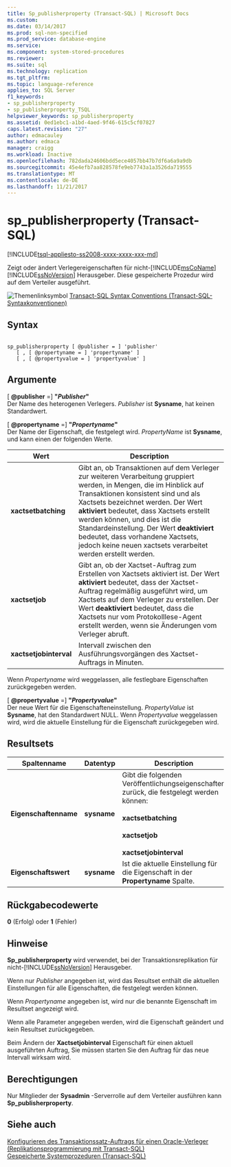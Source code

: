 ```yaml
---
title: Sp_publisherproperty (Transact-SQL) | Microsoft Docs
ms.custom: 
ms.date: 03/14/2017
ms.prod: sql-non-specified
ms.prod_service: database-engine
ms.service: 
ms.component: system-stored-procedures
ms.reviewer: 
ms.suite: sql
ms.technology: replication
ms.tgt_pltfrm: 
ms.topic: language-reference
applies_to: SQL Server
f1_keywords:
- sp_publisherproperty
- sp_publisherproperty_TSQL
helpviewer_keywords: sp_publisherproperty
ms.assetid: 0ed1ebc1-a1bd-4aed-9f46-615c5cf07827
caps.latest.revision: "27"
author: edmacauley
ms.author: edmaca
manager: craigg
ms.workload: Inactive
ms.openlocfilehash: 782dada24606bdd5ece4057bb47b7df6a6a9a9db
ms.sourcegitcommit: 45e4efb7aa828578fe9eb7743a1a3526da719555
ms.translationtype: MT
ms.contentlocale: de-DE
ms.lasthandoff: 11/21/2017
---
```

# <a name="sppublisherproperty-transact-sql"></a>sp_publisherproperty (Transact-SQL)
[!INCLUDE[tsql-appliesto-ss2008-xxxx-xxxx-xxx-md](../../includes/tsql-appliesto-ss2008-xxxx-xxxx-xxx-md.md)]

  Zeigt oder ändert Verlegereigenschaften für nicht-[!INCLUDE[msCoName](../../includes/msconame-md.md)] [!INCLUDE[ssNoVersion](../../includes/ssnoversion-md.md)] Herausgeber. Diese gespeicherte Prozedur wird auf dem Verteiler ausgeführt.  
  
 ![Themenlinksymbol](../../database-engine/configure-windows/media/topic-link.gif "Topic link icon") [Transact-SQL Syntax Conventions (Transact-SQL-Syntaxkonventionen)](../../t-sql/language-elements/transact-sql-syntax-conventions-transact-sql.md)  
  
## <a name="syntax"></a>Syntax  
  
```  
  
sp_publisherproperty [ @publisher = ] 'publisher'   
   [ , [ @propertyname = ] 'propertyname' ]   
   [ , [ @propertyvalue = ] 'propertyvalue' ]  
```  
  
## <a name="arguments"></a>Argumente  
 [ **@publisher**  =] **"***Publisher***"**  
 Der Name des heterogenen Verlegers. *Publisher* ist **Sysname**, hat keinen Standardwert.  
  
 [ **@propertyname**  =] **"***Propertyname***"**  
 Der Name der Eigenschaft, die festgelegt wird. *PropertyName* ist **Sysname**, und kann einen der folgenden Werte.  
  
|Wert|Description|  
|-----------|-----------------|  
|**xactsetbatching**|Gibt an, ob Transaktionen auf dem Verleger zur weiteren Verarbeitung gruppiert werden, in Mengen, die im Hinblick auf Transaktionen konsistent sind und als Xactsets bezeichnet werden. Der Wert **aktiviert** bedeutet, dass Xactsets erstellt werden können, und dies ist die Standardeinstellung. Der Wert **deaktiviert** bedeutet, dass vorhandene Xactsets, jedoch keine neuen xactsets verarbeitet werden erstellt werden.|  
|**xactsetjob**|Gibt an, ob der Xactset-Auftrag zum Erstellen von Xactsets aktiviert ist. Der Wert **aktiviert** bedeutet, dass der Xactset-Auftrag regelmäßig ausgeführt wird, um Xactsets auf dem Verleger zu erstellen. Der Wert **deaktiviert** bedeutet, dass die Xactsets nur vom Protokolllese-Agent erstellt werden, wenn sie Änderungen vom Verleger abruft.|  
|**xactsetjobinterval**|Intervall zwischen den Ausführungsvorgängen des Xactset-Auftrags in Minuten.|  
  
 Wenn *Propertyname* wird weggelassen, alle festlegbare Eigenschaften zurückgegeben werden.  
  
 [ **@propertyvalue**  =] **"***Propertyvalue***"**  
 Der neue Wert für die Eigenschafteneinstellung. *PropertyValue* ist **Sysname**, hat den Standardwert NULL. Wenn *Propertyvalue* weggelassen wird, wird die aktuelle Einstellung für die Eigenschaft zurückgegeben wird.  
  
## <a name="result-sets"></a>Resultsets  
  
|Spaltenname|Datentyp|Description|  
|-----------------|---------------|-----------------|  
|**Eigenschaftenname**|**sysname**|Gibt die folgenden Veröffentlichungseigenschaften zurück, die festgelegt werden können:<br /><br /> **xactsetbatching**<br /><br /> **xactsetjob**<br /><br /> **xactsetjobinterval**|  
|**Eigenschaftswert**|**sysname**|Ist die aktuelle Einstellung für die Eigenschaft in der **Propertyname** Spalte.|  
  
## <a name="return-code-values"></a>Rückgabecodewerte  
 **0** (Erfolg) oder **1** (Fehler)  
  
## <a name="remarks"></a>Hinweise  
 **Sp_publisherproperty** wird verwendet, bei der Transaktionsreplikation für nicht-[!INCLUDE[ssNoVersion](../../includes/ssnoversion-md.md)] Herausgeber.  
  
 Wenn nur *Publisher* angegeben ist, wird das Resultset enthält die aktuellen Einstellungen für alle Eigenschaften, die festgelegt werden können.  
  
 Wenn *Propertyname* angegeben ist, wird nur die benannte Eigenschaft im Resultset angezeigt wird.  
  
 Wenn alle Parameter angegeben werden, wird die Eigenschaft geändert und kein Resultset zurückgegeben.  
  
 Beim Ändern der **Xactsetjobinterval** Eigenschaft für einen aktuell ausgeführten Auftrag, Sie müssen starten Sie den Auftrag für das neue Intervall wirksam wird.  
  
## <a name="permissions"></a>Berechtigungen  
 Nur Mitglieder der **Sysadmin** -Serverrolle auf dem Verteiler ausführen kann **Sp_publisherproperty**.  
  
## <a name="see-also"></a>Siehe auch  
 [Konfigurieren des Transaktionssatz-Auftrags für einen Oracle-Verleger &#40;Replikationsprogrammierung mit Transact-SQL&#41;](../../relational-databases/replication/administration/configure-the-transaction-set-job-for-an-oracle-publisher.md)   
 [Gespeicherte Systemprozeduren &#40;Transact-SQL&#41;](../../relational-databases/system-stored-procedures/system-stored-procedures-transact-sql.md)  
  
  
